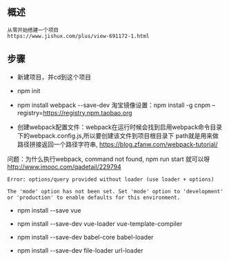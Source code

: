 ## 概述
    从零开始搭建一个项目
    https://www.jishux.com/plus/view-691172-1.html

## 步骤

- 新建项目，并cd到这个项目
- npm init
- npm install webpack --save-dev
  淘宝镜像设置：npm install -g cnpm –registry=https://registry.npm.taobao.org

- 创建webpack配置文件：webpack在运行时候会找到启用webpack命令目录下的webpack.config.js,所以要创建该文件到项目根目录下
path就是用来做路径拼接返回一个路径字符串,
https://blog.zfanw.com/webpack-tutorial/

问题：为什么执行webpack, command not found, npm run start 就可以呀
    http://www.imooc.com/qadetail/229794

    Error: options/query provided without loader (use loader + options)

    The 'mode' option has not been set. Set 'mode' option to 'development' or 'production' to enable defaults for this environment.

- npm install --save vue

- npm install --save-dev vue-loader vue-template-compiler

- npm install --save-dev babel-core babel-loader

- npm install --save-dev file-loader url-loader

